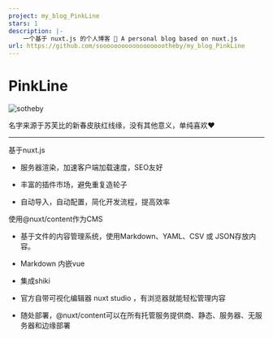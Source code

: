```yaml
---
project: my_blog_PinkLine
stars: 1
description: |-
    一个基于 nuxt.js 的个人博客 🍎 A personal blog based on nuxt.js
url: https://github.com/sooooooooooooooooootheby/my_blog_PinkLine
---
```


# PinkLine

![sotheby](https://raw.githubusercontent.com/sooooooooooooooooootheby/PinkLine/refs/heads/main/public/logo_MG.gif)

名字来源于苏芙比的新春皮肤红线缘，没有其他意义，单纯喜欢❤️

---

基于nuxt.js

- 服务器渲染，加速客户端加载速度，SEO友好

- 丰富的插件市场，避免重复造轮子

- 自动导入，自动配置，简化开发流程，提高效率

使用@nuxt/content作为CMS

- 基于文件的内容管理系统，使用Markdown、YAML、CSV 或 JSON存放内容。

- Markdown 内嵌vue

- 集成shiki

- 官方自带可视化编辑器 nuxt studio ，有浏览器就能轻松管理内容

- 随处部署，@nuxt/content可以在所有托管服务提供商、静态、服务器、无服务器和边缘部署
